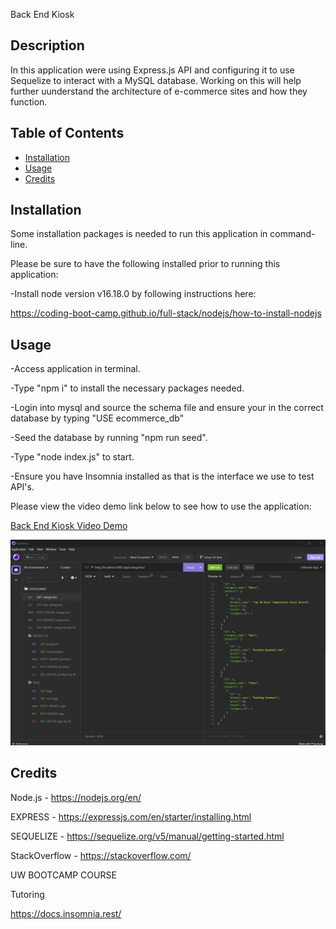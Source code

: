 Back End Kiosk

## Description 
  
In this application were using Express.js API and configuring it to use Sequelize to interact with a MySQL database.  Working on this will help further uunderstand the architecture of e-commerce sites and how they function.


## Table of Contents 
  
- [Installation](#installation)
- [Usage](#usage)
- [Credits](#credits)
  
## Installation

Some installation packages is needed to run this application in command-line.

Please be sure to have the following installed prior to running this application:

-Install node version v16.18.0 by following instructions here:

https://coding-boot-camp.github.io/full-stack/nodejs/how-to-install-nodejs



## Usage
-Access application in terminal.

-Type "npm i" to install the necessary packages needed.

-Login into mysql and source the schema file and ensure your in the correct database by typing "USE ecommerce_db"

-Seed the database by running "npm run seed".

-Type "node index.js" to start.

-Ensure you have Insomnia installed as that is the interface we use to test API's.

Please view the video demo link below to see how to use the application:

<a href="https://drive.google.com/file/d/1Mp-A9FrTi0Vya1vmPDclbQWkb9YQdqFw/view">Back End Kiosk Video Demo</a>

    
![alt text](/kiosk%20snippet.jpg)


## Credits
Node.js - https://nodejs.org/en/

EXPRESS - https://expressjs.com/en/starter/installing.html

SEQUELIZE - https://sequelize.org/v5/manual/getting-started.html

StackOverflow - https://stackoverflow.com/

UW BOOTCAMP COURSE

Tutoring

https://docs.insomnia.rest/
